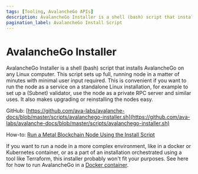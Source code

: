 ```yaml
---
tags: [Tooling, AvalancheGo APIs]
description: AvalancheGo Installer is a shell (bash) script that installs AvalancheGo on any Linux computer. This script sets up full, running node in a matter of minutes with minimal user input required. This is convenient if you want to run the node as a service on a standalone Linux installation, for example to set up a (Subnet) validator, use the node as a private RPC server and similar uses. It also makes upgrading or reinstalling the nodes easy.
pagination_label: AvalancheGo Install Script
---
```


# AvalancheGo Installer

AvalancheGo Installer is a shell (bash) script that installs AvalancheGo on any
Linux computer. This script sets up full, running node in a matter of minutes
with minimal user input required. This is convenient if you want to run the node
as a service on a standalone Linux installation, for example to set up a
(Subnet) validator, use the node as a private RPC server and similar uses. It
also makes upgrading or reinstalling the nodes easy.

GitHub: [https://github.com/ava-labs/avalanche-docs/blob/master/scripts/avalanchego-installer.sh](https://github.com/ava-labs/avalanche-docs/blob/master/scripts/avalanchego-installer.sh)

How-to: [Run a Metal Blockchain Node Using the Install Script](/nodes/run/with-installer/installing-avalanchego.md)

If you want to run a node in a more complex environment, like in a docker or
Kubernetes container, or as a part of an installation orchestrated using a tool
like Terraform, this installer probably won't fit your purposes. See here for how to run AvalancheGo
in a [Docker container](/tooling/cli-guides/run-with-docker.md).
